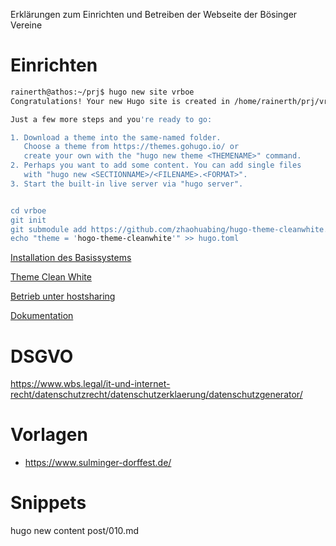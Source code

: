 Erklärungen zum Einrichten und Betreiben der Webseite der Bösinger Vereine

# Einrichten


```bash
rainerth@athos:~/prj$ hugo new site vrboe
Congratulations! Your new Hugo site is created in /home/rainerth/prj/vrboe.

Just a few more steps and you're ready to go:

1. Download a theme into the same-named folder.
   Choose a theme from https://themes.gohugo.io/ or
   create your own with the "hugo new theme <THEMENAME>" command.
2. Perhaps you want to add some content. You can add single files
   with "hugo new <SECTIONNAME>/<FILENAME>.<FORMAT>".
3. Start the built-in live server via "hugo server".


cd vrboe
git init
git submodule add https://github.com/zhaohuabing/hugo-theme-cleanwhite.git themes/hugo-theme-cleanwhite
echo "theme = 'hogo-theme-cleanwhite'" >> hugo.toml
```


[Installation des Basissystems](https://gohugo.io/getting-started/quick-start/)

[Theme Clean White](https://themes.gohugo.io/themes/https://gohugo.io/getting-started/quick-start/hugo-theme-cleanwhite/)

[Betrieb unter hostsharing](https://www.hasecke.eu/post/hugo-workflow-hostsharing/)


[Dokumentation](https://gohugo.io/getting-started/usage/)


# DSGVO

https://www.wbs.legal/it-und-internet-recht/datenschutzrecht/datenschutzerklaerung/datenschutzgenerator/


# Vorlagen

* https://www.sulminger-dorffest.de/


# Snippets

hugo new content post/010.md
